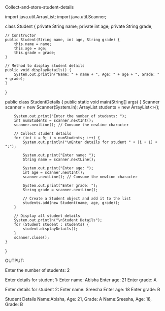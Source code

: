  Collect-and-store-student-details

import java.util.ArrayList;
import java.util.Scanner;

class Student {
    private String name;
    private int age;
    private String grade;

    // Constructor
    public Student(String name, int age, String grade) {
        this.name = name;
        this.age = age;
        this.grade = grade;
    }

    // Method to display student details
    public void displayDetails() {
        System.out.println("Name: " + name + ", Age: " + age + ", Grade: " + grade);
    }
}

public class StudentDetails {
    public static void main(String[] args) {
        Scanner scanner = new Scanner(System.in);
        ArrayList<Student> students = new ArrayList<>();

        System.out.print("Enter the number of students: ");
        int numStudents = scanner.nextInt();
        scanner.nextLine(); // Consume the newline character

        // Collect student details
        for (int i = 0; i < numStudents; i++) {
            System.out.println("\nEnter details for student " + (i + 1) + ":");

            System.out.print("Enter name: ");
            String name = scanner.nextLine();

            System.out.print("Enter age: ");
            int age = scanner.nextInt();
            scanner.nextLine(); // Consume the newline character

            System.out.print("Enter grade: ");
            String grade = scanner.nextLine();

            // Create a Student object and add it to the list
            students.add(new Student(name, age, grade));
        }

        // Display all student details
        System.out.println("\nStudent Details");
        for (Student student : students) {
            student.displayDetails();
        }
        scanner.close();
    }
}

OUTPUT:

Enter the number of students: 2

Enter details for student 1:
Enter name: Abisha 
Enter age: 21
Enter grade: A

Enter details for student 2:
Enter name: Sreesha
Enter age: 18
Enter grade: B

Student Details
Name:Abisha, Age: 21, Grade: A
Name:Sreesha, Age: 18, Grade: B

 
